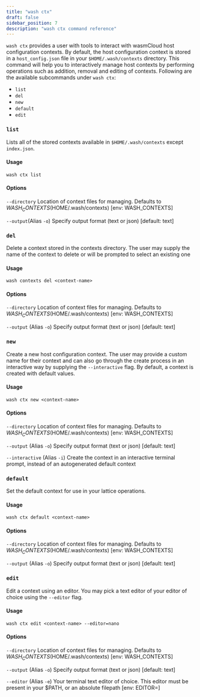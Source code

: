 ```yaml
---
title: "wash ctx"
draft: false
sidebar_position: 7
description: "wash ctx command reference"
--- 
```


<head>
  <meta name="robots" content="noindex">
</head>

`wash ctx` provides a user with tools to interact with wasmCloud host configuration contexts. By default, the host configuration context is stored in a `host_config.json` file in your `$HOME/.wash/contexts` directory. This command will help you to interactively manage host contexts by performing operations such as addition, removal and editing of contexts. Following are the available subcommands under `wash ctx`:

- `list`
- `del`
- `new`
- `default`
- `edit`

### `list`

Lists all of the stored contexts available in `$HOME/.wash/contexts` except `index.json`.

#### Usage
```
wash ctx list
```

#### Options
`--directory` Location of context files for managing. Defaults to $WASH_CONTEXTS ($HOME/.wash/contexts) [env: WASH_CONTEXTS]

`--output`(Alias `-o`) Specify output format (text or json) [default: text]

### `del`
Delete a context stored in the contexts directory. The user may supply the name of the context to delete or will be prompted to select an existing one

#### Usage
```
wash contexts del <context-name>
```

#### Options
`--directory` Location of context files for managing. Defaults to $WASH_CONTEXTS ($HOME/.wash/contexts) [env: WASH_CONTEXTS]

`--output` (Alias `-o`) Specify output format (text or json) [default: text]

### `new`
Create a new host configuration context. The user may provide a custom name for their context and can also go through the create process in an interactive way by supplying the `--interactive` flag. By default, a context is created with default values.

#### Usage
```
wash ctx new <context-name>
```

#### Options
`--directory` Location of context files for managing. Defaults to $WASH_CONTEXTS ($HOME/.wash/contexts) [env: WASH_CONTEXTS]

`--output` (Alias `-o`) Specify output format (text or json) [default: text]

`--interactive` (Alias `-i`) Create the context in an interactive terminal prompt, instead of an autogenerated default context

### `default`
Set the default context for use in your lattice operations.

#### Usage
```
wash ctx default <context-name>
```

#### Options
`--directory` Location of context files for managing. Defaults to $WASH_CONTEXTS ($HOME/.wash/contexts) [env: WASH_CONTEXTS]

`--output` (Alias `-o`) Specify output format (text or json) [default: text]

### `edit`
Edit a context using an editor. You may pick a text editor of your editor of choice using the `--editor` flag.

#### Usage
```
wash ctx edit <context-name> --editor=nano
```

#### Options
`--directory` Location of context files for managing. Defaults to $WASH_CONTEXTS ($HOME/.wash/contexts) [env: WASH_CONTEXTS]

`--output` (Alias `-o`) Specify output format (text or json) [default: text]

`--editor` (Alias `-e`) Your terminal text editor of choice. This editor must be present in your $PATH, or an absolute filepath [env: EDITOR=]
